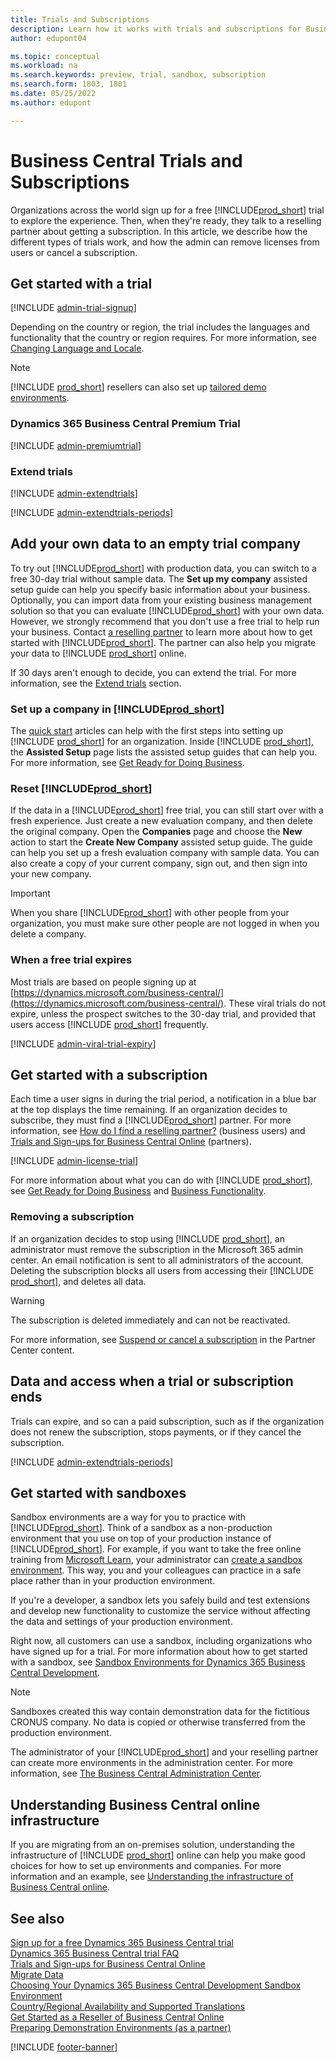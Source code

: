 ```yaml
---
title: Trials and Subscriptions
description: Learn how it works with trials and subscriptions for Business Central online, and how the admin can cancel subscriptions.
author: edupont04

ms.topic: conceptual
ms.workload: na
ms.search.keywords: preview, trial, sandbox, subscription
ms.search.form: 1803, 1801
ms.date: 05/25/2022
ms.author: edupont

---
```

# Business Central Trials and Subscriptions

Organizations across the world sign up for a free [!INCLUDE[prod_short](../includes/prod_short.md)] trial to explore the experience.  Then, when they're ready, they talk to a reselling partner about getting a subscription. In this article, we describe how the different types of trials work, and how the admin can remove licenses from users or cancel a subscription.  

## Get started with a trial

[!INCLUDE [admin-trial-signup](../includes/admin-trial-signup.md)]

Depending on the country or region, the trial includes the languages and functionality that the country or region requires. For more information, see [Changing Language and Locale](/dynamics365/business-central/about-locale-language.md).  

> [!NOTE]
> [!INCLUDE [prod_short](../includes/prod_short.md)] resellers can also set up [tailored demo environments](demo-environment.md).  

### <a name="premiumtrial"></a>Dynamics 365 Business Central Premium Trial

[!INCLUDE [admin-premiumtrial](../developer/includes/admin-premiumtrial.md)]

### <a name="extendtrial"></a>Extend trials

[!INCLUDE [admin-extendtrials](../developer/includes/admin-extendtrials.md)]

[!INCLUDE [admin-extendtrials-periods](../developer/includes/admin-extendtrials-periods.md)]

## Add your own data to an empty trial company

To try out [!INCLUDE[prod_short](../includes/prod_short.md)] with production data, you can switch to a free 30-day trial without sample data. The **Set up my company** assisted setup guide can help you specify basic information about your business. Optionally, you can import data from your existing business management solution so that you can evaluate [!INCLUDE[prod_short](../includes/prod_short.md)] with your own data. However, we strongly recommend that you don't use a free trial to help run your business. Contact [a reselling partner](/dynamics365/business-central/across-faq#findpartner) to learn more about how to get started with [!INCLUDE[prod_short](../includes/prod_short.md)]. The partner can also help you migrate your data to [!INCLUDE [prod_short](../includes/prod_short.md)] online.  

If 30 days aren't enough to decide, you can extend the trial. For more information, see the [Extend trials](#extendtrial) section.  

### Set up a company in [!INCLUDE[prod_short](../includes/prod_short.md)]

The [quick start](/dynamics365/business-central/quick-start-business-central) articles can help with the first steps into setting up [!INCLUDE [prod_short](../includes/prod_short.md)] for an organization. Inside [!INCLUDE [prod_short](../includes/prod_short.md)], the **Assisted Setup** page lists the assisted setup guides that can help you. For more information, see [Get Ready for Doing Business](/dynamics365/business-central/ui-get-ready-business).  

### Reset [!INCLUDE[prod_short](../includes/prod_short.md)]

If the data in a [!INCLUDE[prod_short](../includes/prod_short.md)] free trial, you can still start over with a fresh experience. Just create a new evaluation company, and then delete the original company. Open the **Companies** page and choose the **New** action to start the **Create New Company** assisted setup guide. The guide can help you set up a fresh evaluation company with sample data. You can also create a copy of your current company, sign out, and then sign into your new company.  

> [!IMPORTANT]
> When you share [!INCLUDE[prod_short](../includes/prod_short.md)] with other people from your organization, you must make sure other people are not logged in when you delete a company.  

### When a free trial expires

Most trials are based on people signing up at [https://dynamics.microsoft.com/business-central/](https://dynamics.microsoft.com/business-central/). These viral trials do not expire, unless the prospect switches to the 30-day trial, and provided that users access [!INCLUDE [prod_short](../includes/prod_short.md)] frequently.  

[!INCLUDE [admin-viral-trial-expiry](../developer/includes/admin-viral-trial-expiry.md)]
## Get started with a subscription

Each time a user signs in during the trial period, a notification in a blue bar at the top displays the time remaining. If an organization decides to subscribe, they must find a [!INCLUDE[prod_short](../includes/prod_short.md)] partner. For more information, see [How do I find a reselling partner?](/dynamics365/business-central/across-faq#findpartner) (business users) and [Trials and Sign-ups for Business Central Online](../deployment/customer-signup.md) (partners).  

[!INCLUDE [admin-license-trial](../includes/admin-license-trial.md)]

For more information about what you can do with [!INCLUDE [prod_short](../includes/prod_short.md)], see [Get Ready for Doing Business](/dynamics365/business-central/ui-get-ready-business.md) and [Business Functionality](/dynamics365/business-central/across-business-functionality.md).  

### Removing a subscription

If an organization decides to stop using [!INCLUDE [prod_short](../includes/prod_short.md)], an administrator must remove the subscription in the Microsoft 365 admin center. An email notification is sent to all administrators of the account. Deleting the subscription blocks all users from accessing their [!INCLUDE [prod_short](../includes/prod_short.md)], and deletes all data.  

> [!WARNING]
> The subscription is deleted immediately and can not be reactivated.

For more information, see [Suspend or cancel a subscription](/partner-center/create-a-new-subscription#suspend-or-cancel-a-subscription?toc=/dynamics365/business-central/dev-itpro/administration&bc=../breadcrumb/toc.yml) in the Partner Center content.  

## <a name="expire"></a>Data and access when a trial or subscription ends

Trials can expire, and so can a paid subscription, such as if the organization does not renew the subscription, stops payments, or if they cancel the subscription.  

[!INCLUDE [admin-extendtrials-periods](../developer/includes/admin-extendtrials-periods.md)]

## Get started with sandboxes

Sandbox environments are a way for you to practice with [!INCLUDE[prod_short](../includes/prod_short.md)]. Think of a sandbox as a non-production environment that you use on top of your production instance of [!INCLUDE[prod_short](../includes/prod_short.md)]. For example, if you want to take the free online training from [Microsoft Learn](/learn/dynamics365/business-central?WT.mc_id=dyn365bc_landingpage-docs), your administrator can [create a sandbox environment](tenant-admin-center-environments.md#sandbox-environments). This way, you and your colleagues can practice in a safe place rather than in your production environment.  

If you're a developer, a sandbox lets you safely build and test extensions and develop new functionality to customize the service without affecting the data and settings of your production environment.  

Right now, all customers can use a sandbox, including organizations who have signed up for a trial. For more information about how to get started with a sandbox, see [Sandbox Environments for Dynamics 365 Business Central Development](../developer/devenv-sandbox-overview.md).  

> [!NOTE]
> Sandboxes created this way contain demonstration data for the fictitious CRONUS company. No data is copied or otherwise transferred from the production environment.  

The administrator of your [!INCLUDE[prod_short](../includes/prod_short.md)] and your reselling partner can create more environments in the administration center. For more information, see [The Business Central Administration Center](tenant-admin-center.md).  

## <a name="infrastructure"></a>Understanding Business Central online infrastructure

If you are migrating from an on-premises solution, understanding the infrastructure of [!INCLUDE [prod_short](../includes/prod_short.md)] online can help you make good choices for how to set up environments and companies. For more information and an example, see [Understanding the infrastructure of Business Central online](tenant-environment-topology.md).  

## See also

[Sign up for a free Dynamics 365 Business Central trial](/dynamics365/business-central/trial-signup.md)  
[Dynamics 365 Business Central trial FAQ](/dynamics365/business-central/trial-faq.md)  
[Trials and Sign-ups for Business Central Online](../deployment/customer-signup.md)  
[Migrate Data](/dynamics365/business-central/dev-itpro/administration/migrate-data)  
[Choosing Your Dynamics 365 Business Central Development Sandbox Environment](../developer/devenv-sandbox-overview.md)  
[Country/Regional Availability and Supported Translations](../compliance/apptest-countries-and-translations.md)  
[Get Started as a Reseller of Business Central Online](get-started-online.md)  
[Preparing Demonstration Environments (as a partner)](demo-environment.md)  

[!INCLUDE [footer-banner](../includes/footer-banner.md)]
